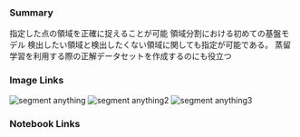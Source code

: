 ### Summary
指定した点の領域を正確に捉えることが可能
領域分割における初めての基盤モデル
検出したい領域と検出したくない領域に関しても指定が可能である。
蒸留学習を利用する際の正解データセットを作成するのにも役立つ

### Image Links
![segment anything](https://www.chowagiken.co.jp/media/WETtGKhT7yakKRA5qSQ0puP6sKtcuaSGODIpV9KY.png)
![segment anything2](https://i.gzn.jp/img/2023/04/06/meta-ai-segment-anything/04.png)
![segment anything3](https://images.prismic.io/encord/d0a5cdf4-2ca6-42cf-a901-47c28c4cc6e7_compare-segmentation-models.png)


### Notebook Links

